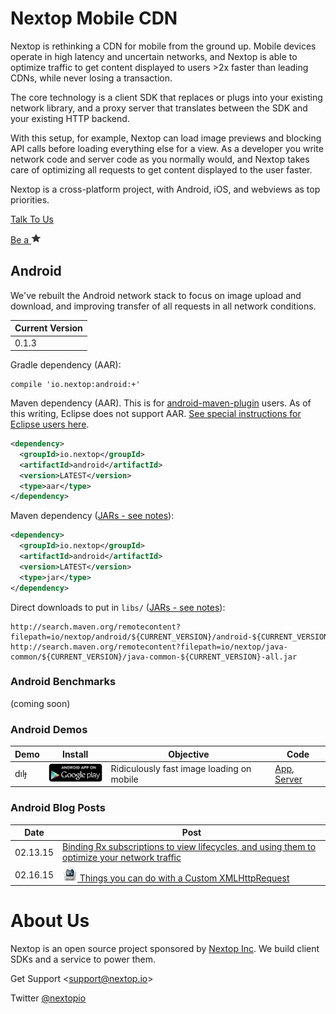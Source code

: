 # Nextop Mobile CDN

Nextop is rethinking a CDN for mobile from the ground up. Mobile devices operate in high latency and
 uncertain networks, and Nextop is able to optimize traffic to get content displayed to
 users >2x faster than leading CDNs, while never losing a transaction.

The core technology is a client SDK that replaces or plugs into your existing network library,
and a proxy server that translates between the SDK and your existing HTTP backend.

With this setup, for example, Nextop can load image previews and
blocking API calls before loading everything else for a view. As a developer you
 write network code and server code as you normally would, and Nextop takes care
 of optimizing all requests to get content displayed to the user faster.

Nextop is a cross-platform project, with Android, iOS, and webviews as top priorities.

[Talk To Us](https://github.com/nextopio/nextop-client/issues)

[Be a ![star](docs/assets/star-16.png)](https://github.com/nextopio/nextop-client/stargazers)


## Android

We've rebuilt the Android network stack to focus on image upload and download, and
improving transfer of all requests in all network conditions.


| Current Version |
|-----------------|
| 0.1.3           |


Gradle dependency (AAR):

```
compile 'io.nextop:android:+'
```

Maven dependency (AAR). This is for [android-maven-plugin](https://code.google.com/p/maven-android-plugin/) users.
As of this writing, Eclipse does not support AAR. [See special instructions for Eclipse users here](docs/eclipse.md).

```xml
<dependency>
  <groupId>io.nextop</groupId>
  <artifactId>android</artifactId>
  <version>LATEST</version>
  <type>aar</type>
</dependency>
```

Maven dependency ([JARs - see notes](docs/eclipse.md)):

```xml
<dependency>
  <groupId>io.nextop</groupId>
  <artifactId>android</artifactId>
  <version>LATEST</version>
  <type>jar</type>
</dependency>
```

Direct downloads to put in `libs/` ([JARs - see notes](docs/eclipse.md)):
```
http://search.maven.org/remotecontent?filepath=io/nextop/android/${CURRENT_VERSION}/android-${CURRENT_VERSION}.jar
http://search.maven.org/remotecontent?filepath=io/nextop/java-common/${CURRENT_VERSION}/java-common-${CURRENT_VERSION}-all.jar
```



### Android Benchmarks

(coming soon)

### Android Demos

| Demo       | Install                                                                                                                                | Objective                                         | Code                                                                                                                                                        |
|------------|----------------------------------------------------------------------------------------------------------------------------------------|---------------------------------------------------|-------------------------------------------------------------------------------------------------------------------------------------------------------------|
| dılɟ       | [![Android App on Play](docs/assets/en_app_rgb_wo_60-32.png)](https://play.google.com/store/apps/details?id=io.nextop.demo.flip)       | Ridiculously fast image loading on mobile         | [App](https://github.com/nextopio/nextop-client/tree/master/android-demo-flip), [Server](https://github.com/nextopio/nextop-client/tree/master/backend-demo-flip)     |


### Android Blog Posts

| Date       | Post                                                                                                                                              |
|------------|---------------------------------------------------------------------------------------------------------------------------------------------------|
| 02.13.15   | [Binding Rx subscriptions to view lifecycles, and using them to optimize your network traffic](docs/02.13.15_SUBSCRIPTIONS_NETWORKING_VIEWS.md)   |
| 02.16.15   | [![cordova](docs/assets/cordova_24.png) Things you can do with a Custom XMLHttpRequest](docs/02.16.2015_CUSTOM_XMLHTTPREQUEST.md)                 |


# About Us

Nextop is an open source project sponsored by [Nextop Inc](http://nextop.io). We build client SDKs and a service to power them.

Get Support <<support@nextop.io>>

Twitter [@nextopio](https://twitter.com/nextopio)
